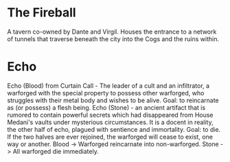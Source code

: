 # The Fireball
A tavern co-owned by Dante and Virgil. Houses the entrance to a network of tunnels that traverse beneath the city into the Cogs and the ruins within.
# Echo
Echo (Blood) from Curtain Call - The leader of a cult and an infiltrator, a warforged with the special property to possess other warforged, who struggles with their metal body and wishes to be alive.
Goal: to reincarnate as (or possess) a flesh being.
Echo (Stone) - an ancient artifact that is rumored to contain powerful secrets which had disappeared from House Medani's vaults under mysterious circumstances. It is a docent in reality, the other half of echo, plagued with sentience and immortality.
Goal: to die.
If the two halves are ever rejoined, the warforged will cease to exist, one way or another.
Blood -> Warforged reincarnate into non-warforged.
Stone -> All warforged die immediately.